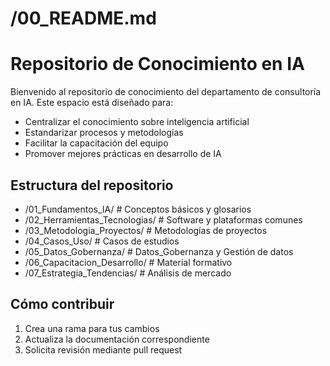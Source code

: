 # /00_README.md
# Repositorio de Conocimiento en IA

Bienvenido al repositorio de conocimiento del departamento de consultoría en IA. Este espacio está diseñado para:

- Centralizar el conocimiento sobre inteligencia artificial
- Estandarizar procesos y metodologías
- Facilitar la capacitación del equipo
- Promover mejores prácticas en desarrollo de IA

## Estructura del repositorio

- /01_Fundamentos_IA/ # Conceptos básicos y glosarios
- /02_Herramientas_Tecnologias/ # Software y plataformas comunes
- /03_Metodologia_Proyectos/ # Metodologías de proyectos
- /04_Casos_Uso/ # Casos de estudios
- /05_Datos_Gobernanza/ # Datos_Gobernanza y Gestión de datos
- /06_Capacitacion_Desarrollo/  # Material formativo
- /07_Estrategia_Tendencias/  # Análisis de mercado

## Cómo contribuir
1. Crea una rama para tus cambios
2. Actualiza la documentación correspondiente
3. Solicita revisión mediante pull request
